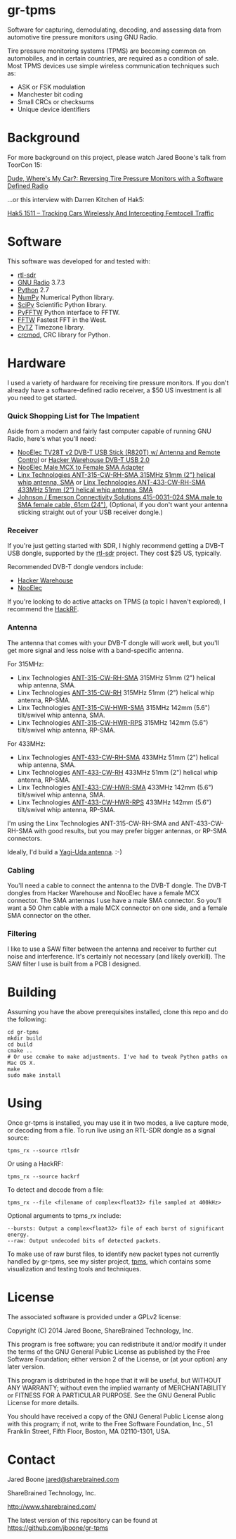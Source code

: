 # gr-tpms

Software for capturing, demodulating, decoding, and assessing data from
automotive tire pressure monitors using GNU Radio.

Tire pressure monitoring systems (TPMS) are becoming common on automobiles,
and in certain countries, are required as a condition of sale. Most TPMS
devices use simple wireless communication techniques such as:

* ASK or FSK modulation
* Manchester bit coding
* Small CRCs or checksums
* Unique device identifiers

# Background

For more background on this project, please watch Jared Boone's talk from ToorCon 15:

[Dude, Where's My Car?: Reversing Tire Pressure Monitors with a Software Defined Radio](http://www.youtube.com/watch?v=bKqiq2Y43Wg)

...or this interview with Darren Kitchen of Hak5:

[Hak5 1511 – Tracking Cars Wirelessly And Intercepting Femtocell Traffic](http://hak5.org/episodes/hak5-1511)

# Software

This software was developed for and tested with:

* [rtl-sdr](http://sdr.osmocom.org/trac/wiki/rtl-sdr)
* [GNU Radio](http://gnuradio.org) 3.7.3
* [Python](http://python.org) 2.7
* [NumPy](http://numpy.scipy.org/) Numerical Python library.
* [SciPy](http://scipy.org/scipylib/) Scientific Python library.
* [PyFFTW](http://hgomersall.github.io/pyFFTW/) Python interface to FFTW.
* [FFTW](http://www.fftw.org) Fastest FFT in the West.
* [PyTZ](http://pytz.sourceforge.net) Timezone library.
* [crcmod](http://crcmod.sourceforge.net), CRC library for Python.

# Hardware

I used a variety of hardware for receiving tire pressure monitors. If you don't already
have a software-defined radio receiver, a $50 US investment is all you need to get started.

### Quick Shopping List for The Impatient

Aside from a modern and fairly fast computer capable of running GNU Radio, here's what you'll need:

* [NooElec TV28T v2 DVB-T USB Stick (R820T) w/ Antenna and Remote Control](http://www.nooelec.com/store/software-defined-radio/tv28tv2.html) or [Hacker Warehouse DVB-T USB 2.0](http://hackerwarehouse.com/product/dvb-t-usb2-0/)
* [NooElec Male MCX to Female SMA Adapter](http://www.nooelec.com/store/software-defined-radio/male-mcx-to-female-sma-adapter.html)
* [Linx Technologies ANT-315-CW-RH-SMA 315MHz 51mm (2") helical whip antenna, SMA](http://mouser.com/Search/Refine.aspx?Keyword=ANT-315-CW-RH-SMA) or [Linx Technologies ANT-433-CW-RH-SMA 433MHz 51mm (2") helical whip antenna, SMA](http://mouser.com/Search/Refine.aspx?Keyword=ANT-433-CW-RH-SMA)
* [Johnson / Emerson Connectivity Solutions 415-0031-024 SMA male to SMA female cable, 61cm (24")](http://mouser.com/Search/Refine.aspx?Keyword=415-0031-024), (Optional, if you don't want your antenna sticking straight out of your USB receiver dongle.)

### Receiver

If you're just getting started with SDR, I highly recommend getting a DVB-T USB dongle,
supported by the [rtl-sdr](http://sdr.osmocom.org/trac/wiki/rtl-sdr) project. They cost
$25 US, typically.

Recommended DVB-T dongle vendors include:

* [Hacker Warehouse](http://hackerwarehouse.com/product/dvb-t-usb2-0/)
* [NooElec](http://www.nooelec.com/store/software-defined-radio.html)

If you're looking to do active attacks on TPMS (a topic I haven't explored), I recommend
the [HackRF](https://github.com/mossmann/hackrf/).

### Antenna

The antenna that comes with your DVB-T dongle will work well, but you'll get more signal
and less noise with a band-specific antenna.

For 315MHz:
* Linx Technologies [ANT-315-CW-RH-SMA](http://mouser.com/Search/Refine.aspx?Keyword=ANT-315-CW-RH-SMA) 315MHz 51mm (2") helical whip antenna, SMA.
* Linx Technologies [ANT-315-CW-RH](http://mouser.com/Search/Refine.aspx?Keyword=ANT-315-CW-RH) 315MHz 51mm (2") helical whip antenna, RP-SMA.
* Linx Technologies [ANT-315-CW-HWR-SMA](http://mouser.com/Search/Refine.aspx?Keyword=ANT-315-CW-HWR-SMA) 315MHz 142mm (5.6") tilt/swivel whip antenna, SMA.
* Linx Technologies [ANT-315-CW-HWR-RPS](http://mouser.com/Search/Refine.aspx?Keyword=ANT-315-CW-HWR-RPS) 315MHz 142mm (5.6") tilt/swivel whip antenna, RP-SMA.

For 433MHz:
* Linx Technologies [ANT-433-CW-RH-SMA](http://mouser.com/Search/Refine.aspx?Keyword=ANT-433-CW-RH-SMA) 433MHz 51mm (2") helical whip antenna, SMA.
* Linx Technologies [ANT-433-CW-RH](http://mouser.com/Search/Refine.aspx?Keyword=ANT-433-CW-RH) 433MHz 51mm (2") helical whip antenna, RP-SMA.
* Linx Technologies [ANT-433-CW-HWR-SMA](http://mouser.com/Search/Refine.aspx?Keyword=ANT-433-CW-HWR-SMA) 433MHz 142mm (5.6") tilt/swivel whip antenna, SMA.
* Linx Technologies [ANT-433-CW-HWR-RPS](http://mouser.com/Search/Refine.aspx?Keyword=ANT-433-CW-HWR-RPS) 433MHz 142mm (5.6") tilt/swivel whip antenna, RP-SMA.

I'm using the Linx Technologies ANT-315-CW-RH-SMA and ANT-433-CW-RH-SMA with good
results, but you may prefer bigger antennas, or RP-SMA connectors.

Ideally, I'd build a [Yagi-Uda antenna](http://en.wikipedia.org/wiki/Yagi-Uda_antenna). :-)

### Cabling

You'll need a cable to connect the antenna to the DVB-T dongle. The DVB-T dongles
from Hacker Warehouse and NooElec have a female MCX connector. The SMA antennas I
use have a male SMA connector. So you'll want a 50 Ohm cable with a male MCX
connector on one side, and a female SMA connector on the other.

### Filtering

I like to use a SAW filter between the antenna and receiver to further cut noise
and interference. It's certainly not necessary (and likely overkill). The SAW
filter I use is built from a PCB I designed.

# Building

Assuming you have the above prerequisites installed, clone this repo and do the
following:

    cd gr-tpms
    mkdir build
    cd build
    cmake ..
    # Or use ccmake to make adjustments. I've had to tweak Python paths on Mac OS X.
    make
    sudo make install

# Using

Once gr-tpms is installed, you may use it in two modes, a live capture mode, or
decoding from a file. To run live using an RTL-SDR dongle as a signal source:

    tpms_rx --source rtlsdr

Or using a HackRF:

    tpms_rx --source hackrf

To detect and decode from a file:

    tpms_rx --file <filename of complex<float32> file sampled at 400kHz>

Optional arguments to tpms_rx include:

    --bursts: Output a complex<float32> file of each burst of significant energy.
    --raw: Output undecoded bits of detected packets.

To make use of raw burst files, to identify new packet types not currently handled
by gr-tpms, see my sister project, [tpms](https://github.com/jboone/tpms), which
contains some visualization and testing tools and techniques.

# License

The associated software is provided under a GPLv2 license:

Copyright (C) 2014 Jared Boone, ShareBrained Technology, Inc.

This program is free software; you can redistribute it and/or
modify it under the terms of the GNU General Public License
as published by the Free Software Foundation; either version 2
of the License, or (at your option) any later version.

This program is distributed in the hope that it will be useful,
but WITHOUT ANY WARRANTY; without even the implied warranty of
MERCHANTABILITY or FITNESS FOR A PARTICULAR PURPOSE.  See the
GNU General Public License for more details.

You should have received a copy of the GNU General Public License
along with this program; if not, write to the Free Software
Foundation, Inc., 51 Franklin Street, Fifth Floor, Boston, MA
02110-1301, USA.

# Contact

Jared Boone <jared@sharebrained.com>

ShareBrained Technology, Inc.

<http://www.sharebrained.com/>


The latest version of this repository can be found at
https://github.com/jboone/gr-tpms
